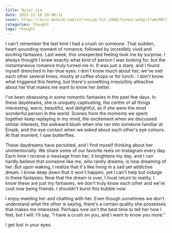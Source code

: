 ```yaml
---
title: Bujać się
date: 2023-12-18 20:00:11
cover: https://miro.medium.com/v2/resize:fit:1400/format:webp/1*wHsM4lnTwnnkszc-depMbA.jpeg
categories: thought
tags: thought
---
```


I can't remember the last time I had a crush on someone. That sudden, heart-pounding moment of romance, followed by incredibly vivid and exciting fantasies. Last week, this unexpected feeling took me by surprise. I always thought I knew exactly what kind of person I was looking for, but the instantaneous romance truly turned me in. It was just a stare, and I found myself drenched in her blue eyes. I don't know much about her, we've met each other several times, mostly at coffee shops or for lunch . I don't know what triggered this feeling, but there's something irresistibly attractive about her that makes me want to know her better.

I've been obsessing in some romantic fantasies in the past few days. In these daydreams, she is uniquely captivating, the centre of all things interesting, warm, beautiful, and delightful, as if she were the most wonderful person in the world. Scenes from the moments we spent together keep replaying in my mind, the excitement when we discussed similar interests, the awkward blush when she ran into someone familiar at Empik, and the eye contact when we asked about each other's eye colours. At that moment, I saw butterflies.

These daydreams have persisted, and I find myself thinking about her unintentionally. We share some of our favorite reels on Instagram every day. Each time I receive a message from her, it brightens my day, and I can hardly believe that someone like me, who rarely dreams, is now dreaming of her. But upon waking, I realize that it's like living in a sad yet addictive dream. I know deep down that it won't happen, yet I can't help but indulge in these fantasies. Now that the dream is over, I must return to reality. I know these are just my fantasies, we don't truly know each other and we're cool now being friends. I shouldn't burst this bubble now.

I enjoy meeting her and chatting with her. Even though sometimes we don't understand what the other is saying, there's a certain quality she possesses that makes me interested. Perhaps now isn't the best time to tell her how I feel, but I will. I'll say, "I have a crush on you, and I want to know you more."

I get lost in your eyes.

